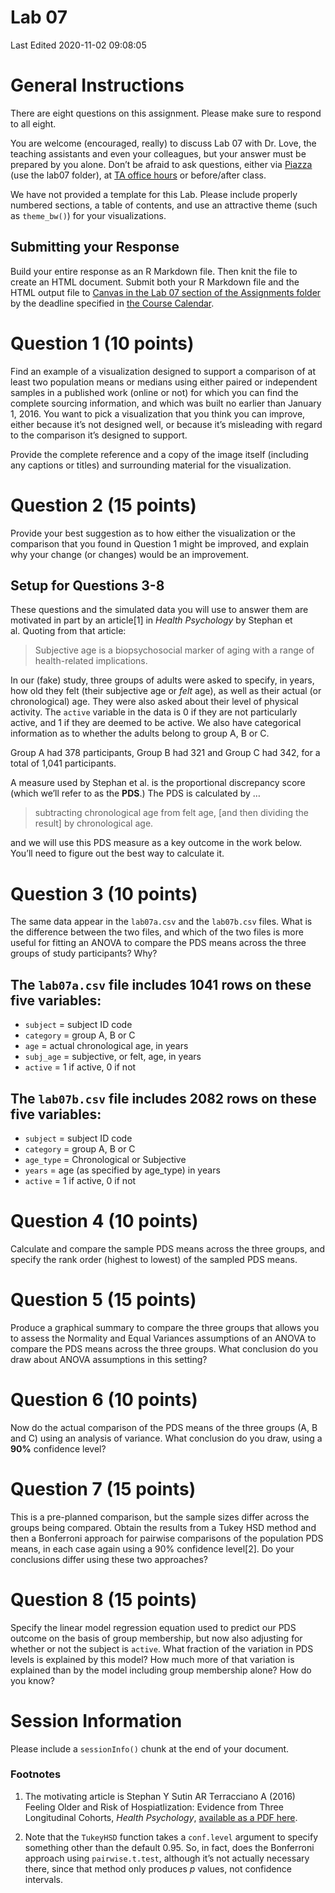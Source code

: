 Lab 07
================
Last Edited 2020-11-02 09:08:05

# General Instructions

There are eight questions on this assignment. Please make sure to
respond to all eight.

You are welcome (encouraged, really) to discuss Lab 07 with Dr. Love,
the teaching assistants and even your colleagues, but your answer must
be prepared by you alone. Don’t be afraid to ask questions, either via
[Piazza](https://piazza.com/case/fall2020/pqhs431) (use the lab07
folder), at [TA office
hours](https://thomaselove.github.io/431/contact.html) or before/after
class.

We have not provided a template for this Lab. Please include properly
numbered sections, a table of contents, and use an attractive theme
(such as `theme_bw()`) for your visualizations.

## Submitting your Response

Build your entire response as an R Markdown file. Then knit the file to
create an HTML document. Submit both your R Markdown file and the HTML
output file to [Canvas in the Lab 07 section of the Assignments
folder](https://canvas.case.edu) by the deadline specified in [the
Course Calendar](https://thomaselove.github.io/431/calendar.html).

# Question 1 (10 points)

Find an example of a visualization designed to support a comparison of
at least two population means or medians using either paired or
independent samples in a published work (online or not) for which you
can find the complete sourcing information, and which was built no
earlier than January 1, 2016. You want to pick a visualization that you
think you can improve, either because it’s not designed well, or because
it’s misleading with regard to the comparison it’s designed to support.

Provide the complete reference and a copy of the image itself (including
any captions or titles) and surrounding material for the visualization.

# Question 2 (15 points)

Provide your best suggestion as to how either the visualization or the
comparison that you found in Question 1 might be improved, and explain
why your change (or changes) would be an improvement.

## Setup for Questions 3-8

These questions and the simulated data you will use to answer them are
motivated in part by an article\[1\] in *Health Psychology* by Stephan
et al. Quoting from that article:

> Subjective age is a biopsychosocial marker of aging with a range of
> health-related implications.

In our (fake) study, three groups of adults were asked to specify, in
years, how old they felt (their subjective age or *felt* age), as well
as their actual (or chronological) age. They were also asked about their
level of physical activity. The `active` variable in the data is 0 if
they are not particularly active, and 1 if they are deemed to be active.
We also have categorical information as to whether the adults belong to
group A, B or C.

Group A had 378 participants, Group B had 321 and Group C had 342, for a
total of 1,041 participants.

A measure used by Stephan et al. is the proportional discrepancy score
(which we’ll refer to as the **PDS**.) The PDS is calculated by …

> subtracting chronological age from felt age, \[and then dividing the
> result\] by chronological age.

and we will use this PDS measure as a key outcome in the work below.
You’ll need to figure out the best way to calculate it.

# Question 3 (10 points)

The same data appear in the `lab07a.csv` and the `lab07b.csv` files.
What is the difference between the two files, and which of the two files
is more useful for fitting an ANOVA to compare the PDS means across the
three groups of study participants? Why?

## The `lab07a.csv` file includes 1041 rows on these five variables:

  - `subject` = subject ID code
  - `category` = group A, B or C
  - `age` = actual chronological age, in years
  - `subj_age` = subjective, or felt, age, in years
  - `active` = 1 if active, 0 if not

## The `lab07b.csv` file includes 2082 rows on these five variables:

  - `subject` = subject ID code
  - `category` = group A, B or C
  - `age_type` = Chronological or Subjective
  - `years` = age (as specified by age\_type) in years
  - `active` = 1 if active, 0 if not

# Question 4 (10 points)

Calculate and compare the sample PDS means across the three groups, and
specify the rank order (highest to lowest) of the sampled PDS means.

# Question 5 (15 points)

Produce a graphical summary to compare the three groups that allows you
to assess the Normality and Equal Variances assumptions of an ANOVA to
compare the PDS means across the three groups. What conclusion do you
draw about ANOVA assumptions in this setting?

# Question 6 (10 points)

Now do the actual comparison of the PDS means of the three groups (A, B
and C) using an analysis of variance. What conclusion do you draw, using
a **90%** confidence level?

# Question 7 (15 points)

This is a pre-planned comparison, but the sample sizes differ across the
groups being compared. Obtain the results from a Tukey HSD method and
then a Bonferroni approach for pairwise comparisons of the population
PDS means, in each case again using a 90% confidence level\[2\]. Do your
conclusions differ using these two approaches?

# Question 8 (15 points)

Specify the linear model regression equation used to predict our PDS
outcome on the basis of group membership, but now also adjusting for
whether or not the subject is `active`. What fraction of the variation
in PDS levels is explained by this model? How much more of that
variation is explained than by the model including group membership
alone? How do you know?

# Session Information

Please include a `sessionInfo()` chunk at the end of your document.

### Footnotes

1.  The motivating article is Stephan Y Sutin AR Terracciano A (2016)
    Feeling Older and Risk of Hospiatlization: Evidence from Three
    Longitudinal Cohorts, *Health Psychology*, [available as a PDF
    here](https://www.apa.org/pubs/journals/releases/hea-hea0000335.pdf).

2.  Note that the `TukeyHSD` function takes a `conf.level` argument to
    specify something other than the default 0.95. So, in fact, does the
    Bonferroni approach using `pairwise.t.test`, although it’s not
    actually necessary there, since that method only produces *p*
    values, not confidence intervals.

